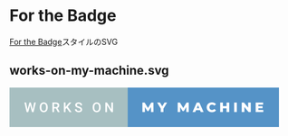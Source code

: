 # For the Badge

[For the Badge](https://forthebadge.com/)スタイルのSVG

## works-on-my-machine.svg

![](works-on-my-machine.svg)
